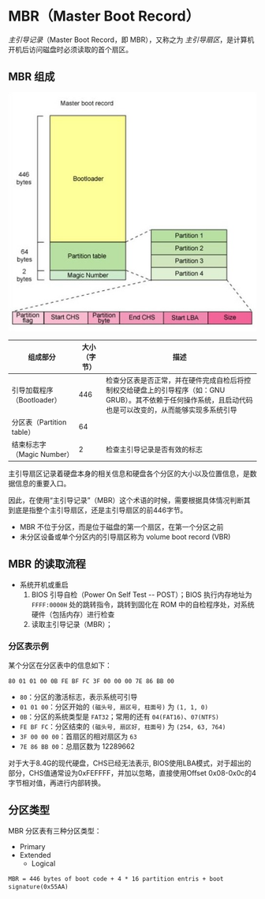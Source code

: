 # MBR（Master Boot Record）

_主引导记录_（Master Boot Record，即 MBR），又称之为 _主引导扇区_，是计算机开机后访问磁盘时必须读取的首个扇区。

## MBR 组成

![MBR](.images/mbr.jpg)

| 组成部分                   | 大小（字节） | 描述                                                                                                                                                         |
| -------------------------- | ------------ | ------------------------------------------------------------------------------------------------------------------------------------------------------------ |
| 引导加载程序（Bootloader） | 446          | 检查分区表是否正常，并在硬件完成自检后将控制权交给硬盘上的引导程序（如：GNU GRUB）。其不依赖于任何操作系统，且启动代码也是可以改变的，从而能够实现多系统引导 |
| 分区表（Partition table）  | 64           |                                                                                                                                                              |
| 结束标志字（Magic Number） | 2            | 检查主引导记录是否有效的标志                                                                                                                                 |

主引导扇区记录着硬盘本身的相关信息和硬盘各个分区的大小以及位置信息，是数据信息的重要入口。

因此，在使用“主引导记录”（MBR）这个术语的时候，需要根据具体情况判断其到底是指整个主引导扇区，还是主引导扇区的前446字节。

* MBR 不位于分区，而是位于磁盘的第一个扇区，在第一个分区之前
* 未分区设备或单个分区内的引导扇区称为 volume boot record (VBR)

## MBR 的读取流程

* 系统开机或重启
  1. BIOS 引导自检（Power On Self Test -- POST）；BIOS 执行内存地址为 `FFFF:0000H` 处的跳转指令，跳转到固化在 ROM 中的自检程序处，对系统硬件（包括内存）进行检查
  2. 读取主引导记录（MBR）；

### 分区表示例

某个分区在分区表中的信息如下：

```plain
80 01 01 00 0B FE BF FC 3F 00 00 00 7E 86 BB 00
```

* `80`：分区的激活标志，表示系统可引导
* `01 01 00`：分区开始的 `(磁头号, 扇区号, 柱面号)` 为 `(1, 1, 0)`
* `0B`：分区的系统类型是 `FAT32`；常用的还有 `04(FAT16)`、`07(NTFS)`
* `FE BF FC`：分区结束的 `(磁头号, 扇区好, 柱面号)` 为 `(254, 63, 764)`
* `3F 00 00 00`：首扇区的相对扇区为 `63`
* `7E 86 BB 00`：总扇区数为 12289662

对于大于8.4G的现代硬盘，CHS已经无法表示, BIOS使用LBA模式，对于超出的部分，CHS值通常设为0xFEFFFF，并加以忽略，直接使用Offset 0x08-0x0c的4字节相对值，再进行内部转换。

## 分区类型

MBR 分区表有三种分区类型：

* Primary
* Extended
    * Logical


```equals
MBR = 446 bytes of boot code + 4 * 16 partition entris + boot signature(0x55AA)
```
